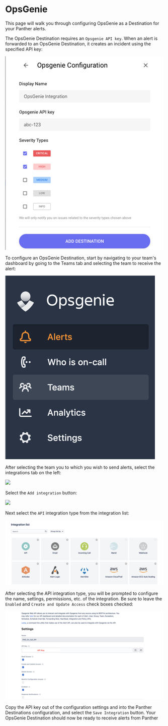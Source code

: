 # OpsGenie

This page will walk you through configuring OpsGenie as a Destination for your Panther alerts.

The OpsGenie Destination requires an `Opsgenie API key`. When an alert is forwarded to an OpsGenie Destination, it creates an incident using the specified API key:

![](../.gitbook/assets/screen-shot-2019-10-22-at-10.34.10-am%20%281%29.png)

To configure an OpsGenie Destination, start by navigating to your team's dashboard by going to the Teams tab and selecting the team to receive the alert:

![](../.gitbook/assets/screen-shot-2019-10-23-at-9.28.46-am%20%281%29.png)

After selecting the team you to which you wish to send alerts, select the integrations tab on the left:

![](https://github.com/panther-labs/panther/tree/b8135c7fb7246151397f96754929cc763f403ef2/docs/gitbook/.gitbook/assets/screen-shot-2019-10-23-at-9.31.08-am%20%281%29.png)

Select the `Add integration` button:

![](../.gitbook/assets/screen-shot-2019-10-23-at-9.35.22-am.png)

Next select the `API` integration type from the integration list:

![](../.gitbook/assets/screen-shot-2019-10-23-at-9.35.41-am%20%281%29.png)

After selecting the API integration type, you will be prompted to configure the name, settings, permissions, etc. of the integration. Be sure to leave the `Enabled` and `Create and Update Access` check boxes checked:

![](../.gitbook/assets/screen-shot-2019-10-23-at-9.44.49-am%20%281%29.png)

Copy the API key out of the configuration settings and into the Panther Destinations configuration, and select the `Save Integration` button. Your OpsGenie Destination should now be ready to receive alerts from Panther


